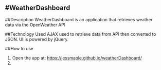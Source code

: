 #WeatherDashboard
--- 
##Description
WeatherDashboard is an application that retrieves weather data via the OpenWeather API 

##Technology Used
AJAX used to retrieve data from API then converted to JSON. UI is powered by jQuery. 

##How to use
1. Open the app at: https://jessmaple.github.io/weatherDashboard/
2.  